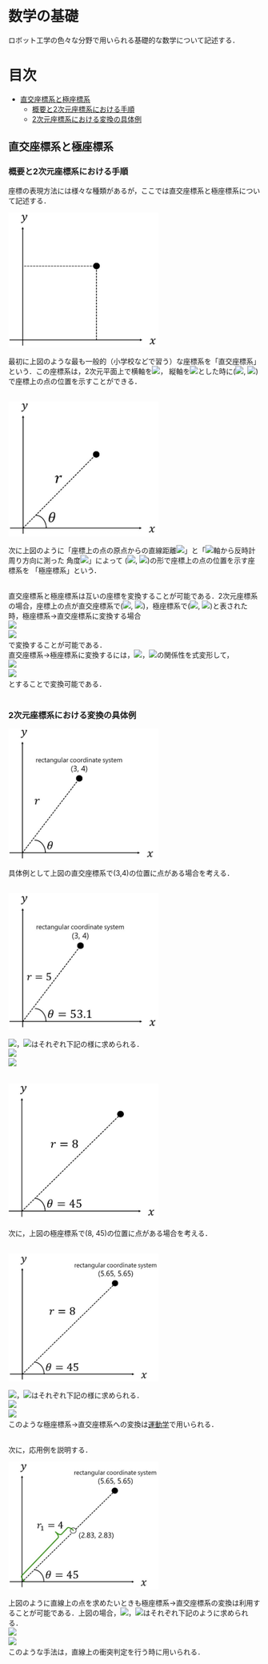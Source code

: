 # 数学の基礎
ロボット工学の色々な分野で用いられる基礎的な数学について記述する．
# 目次
* [直交座標系と極座標系](#cartesia_and_polar)
    * [概要と2次元座標系における手順](#cartesia_and_polar_method)
    * [2次元座標系における変換の具体例](#cartesia_and_polar_ex)

[](ここから直交座標系と極座標系----------------------------------------------------------------------------------------)
<a id="cartesia_and_polar"></a> 
## 直交座標系と極座標系
<a id="cartesia_and_polar_method"></a> 
### 概要と2次元座標系における手順
座標の表現方法には様々な種類があるが，ここでは直交座標系と極座標系について記述する．  

<img src="https://github.com/study-robotics/mathematics-and-robotics/blob/master/fundamental_mathematics/cartesia_and_polar/image/1.JPG" width=300px>

最初に上図のような最も一般的（小学校などで習う）な座標系を「直交座標系」という．この座標系は，2次元平面上で横軸を<img src="https://latex.codecogs.com/gif.latex?x">，
縦軸を<img src="https://latex.codecogs.com/gif.latex?y">とした時に(<img src="https://latex.codecogs.com/gif.latex?x">, <img src="https://latex.codecogs.com/gif.latex?y">)
で座標上の点の位置を示すことができる．  
<br>

<img src="https://github.com/study-robotics/mathematics-and-robotics/blob/master/fundamental_mathematics/cartesia_and_polar/image/2.JPG" width=300px>

次に上図のように「座標上の点の原点からの直線距離<img src="https://latex.codecogs.com/gif.latex?r">」と「<img src="https://latex.codecogs.com/gif.latex?x">軸から反時計周り方向に測った
角度<img src="https://latex.codecogs.com/gif.latex?\theta">」によって
(<img src="https://latex.codecogs.com/gif.latex?r">, <img src="https://latex.codecogs.com/gif.latex?\theta">)の形で座標上の点の位置を示す座標系を
「極座標系」という．  
<br>

直交座標系と極座標系は互いの座標を変換することが可能である．2次元座標系の場合，座標上の点が直交座標系で(<img src="https://latex.codecogs.com/gif.latex?x">, <img src="https://latex.codecogs.com/gif.latex?y">)，極座標系で(<img src="https://latex.codecogs.com/gif.latex?r">, <img src="https://latex.codecogs.com/gif.latex?\theta">)と表された時，極座標系→直交座標系に変換する場合  
<img src = "https://latex.codecogs.com/gif.latex?x=r&space;\cos&space;\theta">      
<img src = "https://latex.codecogs.com/gif.latex?y=r&space;\sin&space;\theta">  
で変換することが可能である．  
直交座標系→極座標系に変換するには，<img src = "https://latex.codecogs.com/gif.latex?x=r&space;\cos&space;\theta">，<img src = "https://latex.codecogs.com/gif.latex?y=r&space;\sin&space;\theta">の関係性を式変形して，  
<img src ="https://latex.codecogs.com/gif.latex?r=\sqrt{x^{2}&plus;y^{2}}">  
<img src = "https://latex.codecogs.com/gif.latex?\theta=\tan^{-1}&space;\left(\frac{y}{x}\right)">   
とすることで変換可能である．  
<br>  

<a id="cartesia_and_polar_ex"></a> 
### 2次元座標系における変換の具体例
<img src="https://github.com/study-robotics/mathematics-and-robotics/blob/master/fundamental_mathematics/cartesia_and_polar/image/3.JPG" width=300px>

具体例として上図の直交座標系で(3,4)の位置に点がある場合を考える．  
<br>  

<img src="https://github.com/study-robotics/mathematics-and-robotics/blob/master/fundamental_mathematics/cartesia_and_polar/image/4.JPG" width=300px>

<img src="https://latex.codecogs.com/gif.latex?r">，<img src="https://latex.codecogs.com/gif.latex?\theta">はそれぞれ下記の様に求められる．  
<img src="https://latex.codecogs.com/gif.latex?r=\sqrt{3^{2}&plus;4^{2}}=5">  
<img src="https://latex.codecogs.com/gif.latex?\theta=\tan^{-1}\left(\frac{4}{3}\right)&space;\risingdotseq&space;53.1">  
<br>  

<img src="https://github.com/study-robotics/mathematics-and-robotics/blob/master/fundamental_mathematics/cartesia_and_polar/image/5.JPG" width=300px>

次に，上図の極座標系で(8, 45)の位置に点がある場合を考える．  
<br>  

<img src="https://github.com/study-robotics/mathematics-and-robotics/blob/master/fundamental_mathematics/cartesia_and_polar/image/6.JPG" width=300px>  

<img src="https://latex.codecogs.com/gif.latex?x">，<img src="https://latex.codecogs.com/gif.latex?y">はそれぞれ下記の様に求められる．  
<img src="https://latex.codecogs.com/gif.latex?x&space;=&space;8\cos\left({45}\right)\risingdotseq&space;5.65">  
<img src="https://latex.codecogs.com/gif.latex?y&space;=&space;8\sin\left({45}\right)\risingdotseq&space;5.65">  
このような極座標系→直交座標系への変換は[運動学](https://github.com/study-robotics/mathematics-and-robotics/tree/master/kinematics)で用いられる．  
<br>  

次に，応用例を説明する．  

<img src="https://github.com/study-robotics/mathematics-and-robotics/blob/master/fundamental_mathematics/cartesia_and_polar/image/7.JPG" width=300px>  

上図のように直線上の点を求めたいときも極座標系→直交座標系の変換は利用することが可能である．上図の場合，<img src="https://latex.codecogs.com/gif.latex?x">，<img src="https://latex.codecogs.com/gif.latex?y">はそれぞれ下記のように求められる．  
<img src="https://latex.codecogs.com/gif.latex?x&space;=&space;4\cos\left({45}\right)\risingdotseq&space;2.83">  
<img src="https://latex.codecogs.com/gif.latex?y&space;=&space;4\sin\left({45}\right)\risingdotseq&space;2.83">  
このような手法は，直線上の衝突判定を行う時に用いられる．  
[](ここまで直交座標系と極座標系----------------------------------------------------------------------------------------)
<br>  



